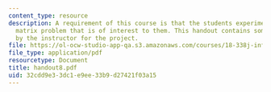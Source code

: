 ```yaml
---
content_type: resource
description: A requirement of this course is that the students experiment with a random
  matrix problem that is of interest to them. This handout contains some ideas provided
  by the instructor for the project.
file: https://ol-ocw-studio-app-qa.s3.amazonaws.com/courses/18-338j-infinite-random-matrix-theory-fall-2004/32cdd9e33dc1e9ee33b9d27421f03a15_handout8.pdf
file_type: application/pdf
resourcetype: Document
title: handout8.pdf
uid: 32cdd9e3-3dc1-e9ee-33b9-d27421f03a15
---
```

